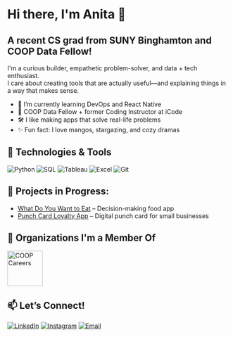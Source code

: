 # Hi there, I'm Anita 👋  
## A recent CS grad from SUNY Binghamton and COOP Data Fellow!
I'm a curious builder, empathetic problem-solver, and data + tech enthusiast.  
I care about creating tools that are actually useful—and explaining things in a way that makes sense.

- 🌱 I’m currently learning DevOps and React Native
- 🧠 COOP Data Fellow + former Coding Instructor at iCode
- 🛠️ I like making apps that solve real-life problems
- ✨ Fun fact: I love mangos, stargazing, and cozy dramas

## 🔧 Technologies & Tools
![Python](https://img.shields.io/badge/Python-black?logo=python&logoColor=white)
![SQL](https://img.shields.io/badge/SQL-blue?logo=sqlite&logoColor=white)
![Tableau](https://img.shields.io/badge/Tableau-orange?logo=tableau&logoColor=white)
![Excel](https://img.shields.io/badge/Excel-green?logo=microsoft-excel&logoColor=white)
![Git](https://img.shields.io/badge/Git-black?logo=git&logoColor=orange)

## 📂 Projects in Progress:
- [What Do You Want to Eat](https://github.com/yourproject1) – Decision-making food app
- [Punch Card Loyalty App](https://github.com/yourproject2) – Digital punch card for small businesses

## 🤝 Organizations I'm a Member Of
<p align="left">
  <a href="https://www.coopcareers.org/" target="_blank" rel="noreferrer">
    <img src="https://www.coopcareers.org/hubfs/Logos/COOP%20logo%20circle%20transparent.png" alt="COOP Careers" height="80"/>
  </a>
</p>

## 📫 Let’s Connect!
[![LinkedIn](https://img.shields.io/badge/LinkedIn-blue?logo=linkedin&logoColor=white)](https://www.linkedin.com/in/HongAnita)
[![Instagram](https://img.shields.io/badge/Instagram-red?logo=instagram&logoColor=white)](https://instagram.com/heyanitaminute)
[![Email](https://img.shields.io/badge/Gmail-red?logo=gmail&logoColor=white)](mailto:anitahong8@gmail.com)
